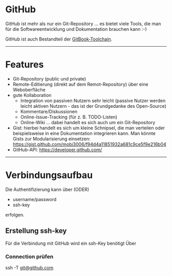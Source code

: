 # GitHub
GitHub ist mehr als nur ein Git-Repository ... es bietet viele Tools, die man für die Softwareentwicklung und Dokumentation brauchen kann :-)

GitHub ist auch Bestandteil der [GitBook-Toolchain](gitbook.md).

---

# Features

* Git-Repository (public und private)
* Remote-Editierung (direkt auf dem Remot-Repository) über eine Weboberfläche 
* gute Kollaboration
  * Integration von passiven Nutzern sehr leicht (passive Nutzer werden leicht aktiven Nutzern - das ist der Grundgedanke des Open-Source)
  * Kommentare/Diskussionen
  * Online-Issue-Tracking (für z. B. TODO-Listen)
  * Online-Wiki ... dabei handelt es sich auch um ein Git-Repository
* Gist: hierbei handelt es sich um kleine Schnipsel, die man verteilen oder beispielsweise in eine Dokumentation integrieren kann. Man könnte Gists zur Modularisierung einsetzen: https://gist.github.com/mobi3006/f94d4a11851932a681c9ce5f9e216b04
* GitHub-API: https://developer.github.com/

---

# Verbindungsaufbau
Die Authentifizierung kann über (ODER) 

* username/password
* ssh-key

erfolgen.

## Erstellung ssh-key
Für die Verbindung mit GitHub wird ein ssh-Key benötigt Über 

### Connection prüfen

ssh -T git@github.com